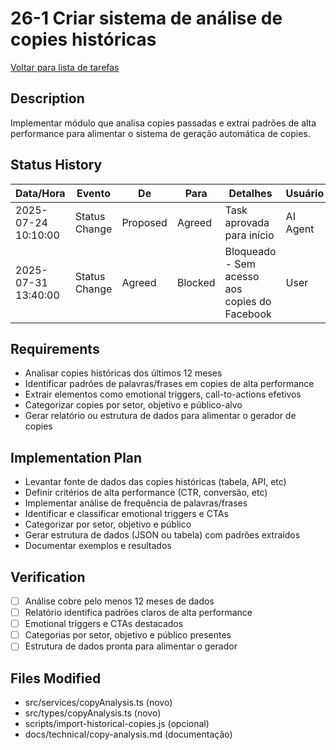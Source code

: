 # 26-1 Criar sistema de análise de copies históricas

[Voltar para lista de tarefas](./tasks.md)

## Description
Implementar módulo que analisa copies passadas e extrai padrões de alta performance para alimentar o sistema de geração automática de copies.

## Status History
| Data/Hora           | Evento         | De         | Para      | Detalhes                                 | Usuário |
|---------------------|---------------|------------|-----------|------------------------------------------|---------|
| 2025-07-24 10:10:00 | Status Change | Proposed   | Agreed    | Task aprovada para início                | AI Agent |
| 2025-07-31 13:40:00 | Status Change | Agreed     | Blocked    | Bloqueado - Sem acesso aos copies do Facebook | User |

## Requirements
- Analisar copies históricas dos últimos 12 meses
- Identificar padrões de palavras/frases em copies de alta performance
- Extrair elementos como emotional triggers, call-to-actions efetivos
- Categorizar copies por setor, objetivo e público-alvo
- Gerar relatório ou estrutura de dados para alimentar o gerador de copies

## Implementation Plan
- Levantar fonte de dados das copies históricas (tabela, API, etc)
- Definir critérios de alta performance (CTR, conversão, etc)
- Implementar análise de frequência de palavras/frases
- Identificar e classificar emotional triggers e CTAs
- Categorizar por setor, objetivo e público
- Gerar estrutura de dados (JSON ou tabela) com padrões extraídos
- Documentar exemplos e resultados

## Verification
- [ ] Análise cobre pelo menos 12 meses de dados
- [ ] Relatório identifica padrões claros de alta performance
- [ ] Emotional triggers e CTAs destacados
- [ ] Categorias por setor, objetivo e público presentes
- [ ] Estrutura de dados pronta para alimentar o gerador

## Files Modified
- src/services/copyAnalysis.ts (novo)
- src/types/copyAnalysis.ts (novo)
- scripts/import-historical-copies.js (opcional)
- docs/technical/copy-analysis.md (documentação) 